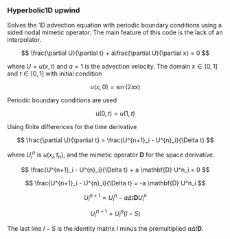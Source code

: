 ### Hyperbolic1D upwind

Solves the 1D advection equation with periodic boundary conditions using a sided nodal mimetic operator. The main feature of this code is the lack of an interpolator.

$$
\frac{\partial U}{\partial t} + a\frac{\partial U}{\partial x} = 0
$$

where $U=u(x,t)$ and $a=1$ is the advection velocity. The domain $x\in[0,1]$ and $t\in[0,1]$ with initial condition

$$
u(x,0) = \sin(2\pi x)
$$

Periodic boundary conditions are used

$$
u(0,t) = u(1,t)
$$

Using finite differences for the time derivative

$$
\frac{\partial U}{\partial t} = \frac{U^{n+1}_i - U^{n}_i}{\Delta t}
$$

where $U_i^n$ is $u(x_i, t_n)$, and the mimetic operator $\mathbf{D}$ for the space derivative.

$$
\frac{U^{n+1}_i - U^{n}_i}{\Delta t} + a \mathbf{D} U^n_i = 0
$$

$$
\frac{U^{n+1}_i - U^{n}_i}{\Delta t} = -a \mathbf{D} U^n_i
$$

$$
U^{n+1}_i = U^n_i - a \Delta t \mathbf{D} U^n_i
$$

$$
U^{n+1}_i = U^n_i ( I - S )
$$

The last line $I-S$ is the identity matrix $I$ minus the premultiplied $a\Delta t \mathbf{D}$.

